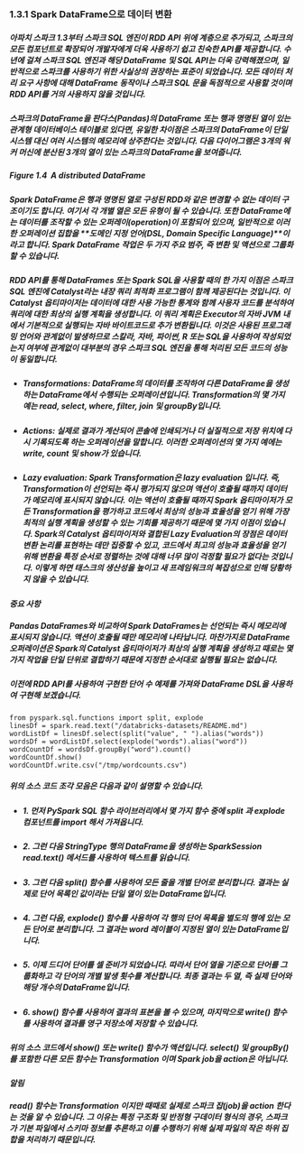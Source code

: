 ### 1.3.1 Spark DataFrame으로 데이터 변환

##### 아파치 스파크 1.3부터 스파크 SQL 엔진이 RDD API 위에 계층으로 추가되고, 스파크의 모든 컴포넌트로 확장되어 개발자에게 더욱 사용하기 쉽고 친숙한 API를 제공합니다. 수년에 걸쳐 스파크 SQL 엔진과 해당 DataFrame 및 SQL API는 더욱 강력해졌으며, 일반적으로 스파크를 사용하기 위한 사실상의 권장하는 표준이 되었습니다. 모든 데이터 처리 요구 사항에 대해 DataFrame 동작이나 스파크 SQL 문을 독점적으로 사용할 것이며 RDD API를 거의 사용하지 않을 것입니다.

##### 스파크의 DataFrame을 판다스(Pandas)의 DataFrame 또는 행과 명명된 열이 있는 관계형 데이터베이스 테이블로 있다면, 유일한 차이점은 스파크의 DataFrame이 단일 시스템 대신 여러 시스템의 메모리에 상주한다는 것입니다. 다음 다이어그램은 3개의 워커 머신에 분산된 3개의 열이 있는 스파크의 DataFrame을 보여줍니다.

##### Figure 1.4 ­ A distributed DataFrame

##### Spark DataFrame은 행과 명명된 열로 구성된 RDD와 같은 변경할 수 없는 데이터 구조이기도 합니다. 여기서 각 개별 열은 모든 유형이 될 수 있습니다. 또한 DataFrame에는 데이터를 조작할 수 있는 오퍼레이(operation)이 포함되어 있으며, 일반적으로 이러한 오퍼레이션 집합을 **도메인 지정 언어(DSL, Domain Specific Language)**이라고 합니다. Spark DataFrame 작업은 두 가지 주요 범주, 즉 변환 및 액션으로 그룹화할 수 있습니다.

##### RDD API를 통해 DataFrames 또는 Spark SQL을 사용할 때의 한 가지 이점은 스파크 SQL 엔진에 Catalyst라는 내장 쿼리 최적화 프로그램이 함께 제공된다는 것입니다. 이 Catalyst 옵티마이저는 데이터에 대한 사용 가능한 통계와 함께 사용자 코드를 분석하여 쿼리에 대한 최상의 실행 계획을 생성합니다. 이 쿼리 계획은 Executor의 자바 JVM 내에서 기본적으로 실행되는 자바 바이트코드로 추가 변환됩니다. 이것은 사용된 프로그래밍 언어와 관계없이 발생하므로 스칼라, 자바, 파이썬, R 또는 SQL을 사용하여 작성되었는지 여부에 관계없이 대부분의 경우 스파크 SQL 엔진을 통해 처리된 모든 코드의 성능이 동일합니다.

  - ##### **Transformations:** DataFrame의 데이터를 조작하여 다른 DataFrame을 생성하는 DataFrame에서 수행되는 오퍼레이션입니다. Transformation의 몇 가지 예는 ***read, select, where, filter, join*** 및 ***groupBy***입니다.
  - ##### **Actions:** 실제로 결과가 계산되어 콘솔에 인쇄되거나 더 실질적으로 저장 위치에 다시 기록되도록 하는 오퍼레이션을 말합니다. 이러한 오퍼레이션의 몇 가지 예에는 ***write, count*** 및 ***show***가 있습니다.
  - ##### **Lazy evaluation:** Spark Transformation은 lazy evaluation 입니다. 즉, Transformation이 선언되는 즉시 평가되지 않으며 액션이 호출될 때까지 데이터가 메모리에 표시되지 않습니다. 이는 액션이 호출될 때까지 Spark 옵티마이저가 모든 Transformation을 평가하고 코드에서 최상의 성능과 효율성을 얻기 위해 가장 최적의 실행 계획을 생성할 수 있는 기회를 제공하기 때문에 몇 가지 이점이 있습니다. Spark의 Catalyst 옵티마이저와 결합된 Lazy Evaluation의 장점은 데이터 변환 논리를 표현하는 데만 집중할 수 있고, 코드에서 최고의 성능과 효율성을 얻기 위해 변환을 특정 순서로 정렬하는 것에 대해 너무 많이 걱정할 필요가 없다는 것입니다. 이렇게 하면 태스크의 생산성을 높이고 새 프레임워크의 복잡성으로 인해 당황하지 않을 수 있습니다.

***중요 사항***
##### Pandas DataFrames와 비교하여 Spark DataFrames는 선언되는 즉시 메모리에 표시되지 않습니다. 액션이 호출될 때만 메모리에 나타납니다. 마찬가지로 DataFrame 오퍼레이션은 Spark의 Catalyst 옵티마이저가 최상의 실행 계획을 생성하고 때로는 몇 가지 작업을 단일 단위로 결합하기 때문에 지정한 순서대로 실행될 필요는 없습니다.

##### 이전에 RDD API를 사용하여 구현한 단어 수 예제를 가져와 DataFrame DSL을 사용하여 구현해 보겠습니다.

~~~
from pyspark.sql.functions import split, explode
linesDf = spark.read.text("/databricks-datasets/README.md") 
wordListDf = linesDf.select(split("value", " ").alias("words")) wordsDf = wordListDf.select(explode("words").alias("word")) 
wordCountDf = wordsDf.groupBy("word").count() 
wordCountDf.show() 
wordCountDf.write.csv("/tmp/wordcounts.csv") 
~~~

##### 위의 소스 코드 조각 모음은 다음과 같이 설명할 수 있습니다. 

  - ##### 1. 먼저 PySpark SQL 함수 라이브러리에서 몇 가지 함수 중에 split 과 explode 컴포넌트를 import 해서 가져옵니다.
  - ##### 2. 그런 다음 StringType 행의 DataFrame을 생성하는 SparkSession read.text() 메서드를 사용하여 텍스트를 읽습니다.
  - ##### 3. 그런 다음 split() 함수를 사용하여 모든 줄을 개별 단어로 분리합니다. 결과는 실제로 단어 목록인 값이라는 단일 열이 있는 DataFrame입니다.
  - ##### 4. 그런 다음, explode() 함수를 사용하여 각 행의 단어 목록을 별도의 행에 있는 모든 단어로 분리합니다. 그 결과는 word 레이블이 지정된 열이 있는 DataFrame입니다.
  - ##### 5. 이제 드디어 단어를 셀 준비가 되었습니다. 따라서 단어 열을 기준으로 단어를 그룹화하고 각 단어의 개별 발생 횟수를 계산합니다. 최종 결과는 두 열, 즉 실제 단어와 해당 개수의 DataFrame입니다.
  - ##### 6. show() 함수를 사용하여 결과의 표본을 볼 수 있으며, 마지막으로 write() 함수를 사용하여 결과를 영구 저장소에 저장할 수 있습니다.

##### 위의 소스 코드에서 show() 또는 write() 함수가 액션입니다. select() 및 groupBy()를 포함한 다른 모든 함수는 Transformation 이며 Spark job을 action은 아닙니다. 

***알림*** 
##### read() 함수는 Transformation 이지만 때때로 실제로 스파크 잡(job)을 action 한다는 것을 알 수 있습니다. 그 이유는 특정 구조화 및 반정형 구데이터 형식의 경우, 스파크가 기본 파일에서 스키마 정보를 추론하고 이를 수행하기 위해 실제 파일의 작은 하위 집합을 처리하기 때문입니다.
